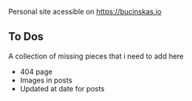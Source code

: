 Personal site acessible on https://bucinskas.io

## To Dos
A collection of missing pieces that i need to add here
- 404 page
- Images in posts
- Updated at date for posts